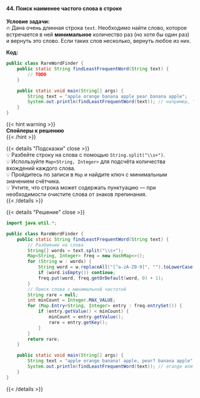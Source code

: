 #### 44. Поиск наименее частого слова в строке


**Условие задачи:**  
🔥 Дана очень длинная строка `text`. Необходимо найти слово, которое встречается в ней **минимальное** количество раз (но хотя бы один раз) и вернуть это слово. Если таких слов несколько, вернуть любое из них.

**Код:**

```java
public class RareWordFinder {
    public static String findLeastFrequentWord(String text) {
        // TODO
    }

    public static void main(String[] args) {
        String text = "apple orange banana apple pear banana apple";
        System.out.println(findLeastFrequentWord(text)); // например, "orange" или "pear"
    }
}
```

{{< hint warning >}}  
**Спойлеры к решению**  
{{< /hint >}}

{{< details "Подсказки" close >}}  
💡 Разбейте строку на слова с помощью `String.split("\\s+")`.  
💡 Используйте `Map<String, Integer>` для подсчёта количества вхождений каждого слова.  
💡 Пройдитесь по записи в `Map` и найдите ключ с минимальным значением счётчика.  
💡 Учтите, что строка может содержать пунктуацию — при необходимости очистите слова от знаков препинания.  
{{< /details >}}

{{< details "Решение" close >}}

```java
import java.util.*;

public class RareWordFinder {
    public static String findLeastFrequentWord(String text) {
        // Разбиение на слова
        String[] words = text.split("\\s+");
        Map<String, Integer> freq = new HashMap<>();
        for (String w : words) {
            String word = w.replaceAll("[^a-zA-Z0-9]", "").toLowerCase();
            if (word.isEmpty()) continue;
            freq.put(word, freq.getOrDefault(word, 0) + 1);
        }
        // Поиск слова с минимальной частотой
        String rare = null;
        int minCount = Integer.MAX_VALUE;
        for (Map.Entry<String, Integer> entry : freq.entrySet()) {
            if (entry.getValue() < minCount) {
                minCount = entry.getValue();
                rare = entry.getKey();
            }
        }
        return rare;
    }

    public static void main(String[] args) {
        String text = "apple orange banana! apple, pear? banana apple";
        System.out.println(findLeastFrequentWord(text)); // orange или pear
    }
}
```

{{< /details >}}